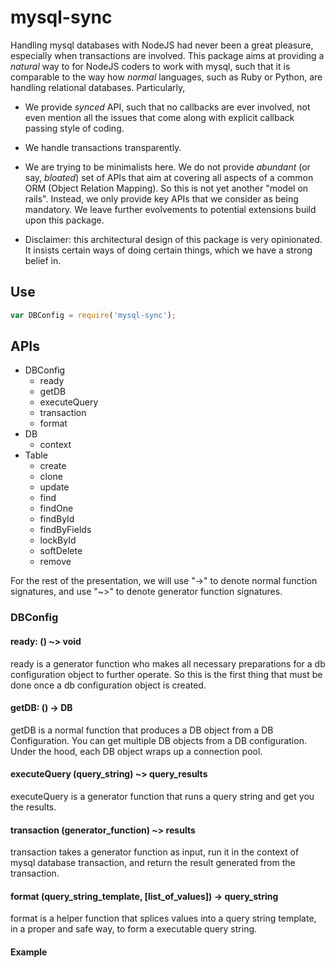 # mysql-sync

Handling mysql databases with NodeJS had never been a great pleasure, especially when transactions are involved.  This package aims at providing a *natural* way to for NodeJS coders to work with mysql, such that it is comparable to the way how *normal* languages, such as Ruby or Python, are handling relational databases.  Particularly,

* We provide *synced* API, such that no callbacks are ever involved, not even mention all the issues that come along with explicit callback passing style of coding.

* We handle transactions transparently.

* We are trying to be minimalists here.  We do not provide *abundant* (or say, *bloated*) set of APIs that aim at covering all aspects of a common ORM (Object Relation Mapping).  So this is not yet another "model on rails".  Instead, we only provide key APIs that we consider as being mandatory.  We leave further evolvements to potential extensions build upon this package.

* Disclaimer: this architectural design of this package is very opinionated.  It insists certain ways of doing certain things, which we have a strong belief in.

## Use

```javascript
var DBConfig = require('mysql-sync');
```

## APIs

* DBConfig
    * ready
    * getDB
    * executeQuery
    * transaction
    * format
* DB
    * context
* Table
    * create
    * clone
    * update
    * find
    * findOne
    * findById
    * findByFields
    * lockById
    * softDelete
    * remove

For the rest of the presentation, we will use "->" to denote normal function signatures, and use "~>" to denote generator function signatures.

### DBConfig

#### ready: () ~> void

ready is a generator function who makes all necessary preparations for a db configuration object to further operate.  So this is the first thing that must be done once a db configuration object is created.

#### getDB: () -> DB

getDB is a normal function that produces a DB object from a DB Configuration.  You can get multiple DB objects from a DB configuration.  Under the hood, each DB object wraps up a connection pool.

#### executeQuery (query_string) ~> query_results

executeQuery is a generator function that runs a query string and get you the results.

#### transaction (generator_function) ~> results

transaction takes a generator function as input, run it in the context of mysql database transaction, and return the result generated from the transaction.

#### format (query_string_template, [list_of_values]) -> query_string

format is a helper function that splices values into a query string template, in a proper and safe way, to form a executable query string.

#### Example

```javascript

```










